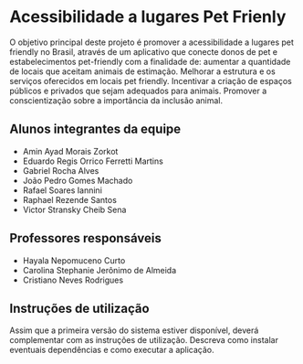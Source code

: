 # Acessibilidade a lugares Pet Frienly

O objetivo principal deste projeto é promover a acessibilidade a lugares pet friendly no Brasil, através de um aplicativo que conecte donos de pet e estabelecimentos pet-friendly com a finalidade de: aumentar a quantidade de locais que aceitam animais de estimação. Melhorar a estrutura e os serviços oferecidos em locais pet friendly. Incentivar a criação de espaços públicos e privados que sejam adequados para animais. Promover a conscientização sobre a importância da inclusão animal.

## Alunos integrantes da equipe

* Amin Ayad Morais Zorkot
* Eduardo Regis Orrico Ferretti Martins
* Gabriel Rocha Alves
* João Pedro Gomes Machado
* Rafael Soares Iannini
* Raphael Rezende Santos
* Victor Stransky Cheib Sena


## Professores responsáveis

* Hayala Nepomuceno Curto
* Carolina Stephanie Jerônimo de Almeida
* Cristiano Neves Rodrigues

## Instruções de utilização

Assim que a primeira versão do sistema estiver disponível, deverá complementar com as instruções de utilização. Descreva como instalar eventuais dependências e como executar a aplicação.

